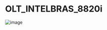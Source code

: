 # OLT_INTELBRAS_8820i

![image](https://user-images.githubusercontent.com/23584038/127916069-be8b7275-aa47-4a20-9e24-200fa3f80fb8.png)
